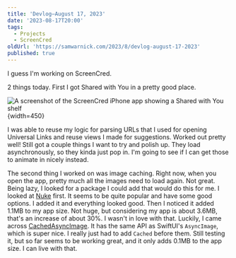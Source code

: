 ```yaml
---
title: 'Devlog—August 17, 2023'
date: '2023-08-17T20:00'
tags:
  - Projects
  - ScreenCred
oldUrl: 'https://samwarnick.com/2023/8/devlog-august-17-2023'
published: true
---
```


I guess I'm working on ScreenCred.

2 things today. First I got Shared with You in a pretty good place.

![A screenshot of the ScreenCred iPhone app showing a Shared with You shelf](https://samwarnick.com/media/2023-08-17-shared-with-you.png "How fancy!"){width=450}

I was able to reuse my logic for parsing URLs that I used for opening Universal Links and reuse views I made for suggestions. Worked out pretty well! Still got a couple things I want to try and polish up. They load asynchronously, so they kinda just pop in. I'm going to see if I can get those to animate in nicely instead.

The second thing I worked on was image caching. Right now, when you open the app, pretty much all the images need to load again. Not great. Being lazy, I looked for a package I could add that would do this for me. I looked at [Nuke](https://github.com/kean/Nuke) first. It seems to be quite popular and have some good options. I added it and everything looked good. Then I noticed it added 1.1MB to my app size. Not huge, but considering my app is about 3.6MB, that's an increase of about 30%. I wasn't in love with that. Luckily, I came across [CachedAsyncImage](https://github.com/lorenzofiamingo/swiftui-cached-async-image/tree/main). It has the same API as SwiftUI's `AsyncImage`, which is super nice. I really just had to add `Cached` before them. Still testing it, but so far seems to be working great, and it only adds 0.1MB to the app size. I can live with that.
